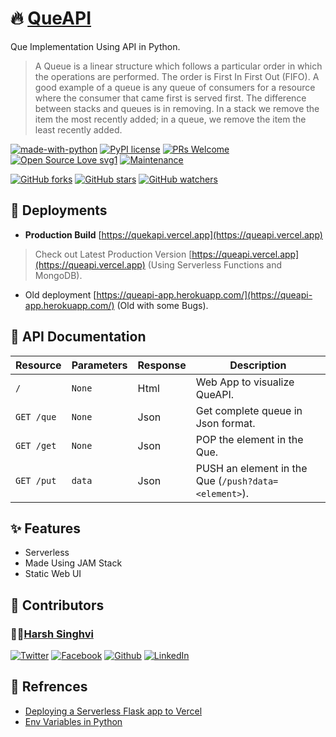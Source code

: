 # 🔥 [QueAPI](https://stackapi.projects.harshsinghvi.com/)

Que Implementation Using API in Python.

> A Queue is a linear structure which follows a particular order in which the operations are performed. The order is First In First Out (FIFO). A good example of a queue is any queue of consumers for a resource where the consumer that came first is served first. The difference between stacks and queues is in removing. In a stack we remove the item the most recently added; in a queue, we remove the item the least recently added.

[![made-with-python](https://img.shields.io/badge/Made%20with-Python-1f425f.svg)](hhttps://github.com/harshsinghvi/queapi)
[![PyPI license](https://img.shields.io/pypi/l/ansicolortags.svg)](https://github.com/harshsinghvi/queapi/blob/master/LICENSE)
[![PRs Welcome](https://img.shields.io/badge/PRs-welcome-brightgreen.svg?style=flat-square)](https://github.com/harshsinghvi/queapi)
[![Open Source Love svg1](https://badges.frapsoft.com/os/v1/open-source.svg?v=103)](https://github.com/harshsinghvi/)
[![Maintenance](https://img.shields.io/badge/Maintained%3F-yes-green.svg)](https://GitHub.com/harshsinghvi/UniversalGPIO/graphs/commit-activity)

[![GitHub forks](https://img.shields.io/github/forks/harshsinghvi/UniversalGPIO.svg?style=social&label=Fork&maxAge=2592000)](https://GitHub.com/harshsinghvi/queapi/network/)
[![GitHub stars](https://img.shields.io/github/stars/harshsinghvi/UniversalGPIO.svg?style=social&label=Star&maxAge=2592000)](https://GitHub.com/harshsinghvi/queapi/stargazers/)
[![GitHub watchers](https://img.shields.io/github/watchers/harshsinghvi/UniversalGPIO.svg?style=social&label=Watch&maxAge=2592000)](https://GitHub.com/Naereen/harshsinghvi/queapi/watchers/)

## 🚀 Deployments

* **Production Build** [https://quekapi.vercel.app](https://queapi.vercel.app)

> Check out Latest Production Version [https://queapi.vercel.app](https://queapi.vercel.app) (Using Serverless Functions and MongoDB).

* Old deployment [https://queapi-app.herokuapp.com/](https://queapi-app.herokuapp.com/) (Old with some Bugs).

## 📘 API Documentation

| Resource        | Parameters     | Response     | Description |
| --------------- | -------------- | ------------ | ----------- |
| `/`             | `None`         | Html         | Web App to visualize QueAPI.    |
| `GET /que`      | `None`         | Json         | Get complete queue in Json format. |
| `GET /get`      | `None`         | Json         | POP the element in the Que.      |
| `GET /put`      | `data`         | Json         | PUSH an element in the Que (`/push?data=<element>`). |

## ✨ Features

* Serverless
* Made Using JAM Stack
* Static Web UI

## 👾 Contributors

### 👨‍💻[Harsh Singhvi](https://harshsinghvi.com)

[![Twitter][1.1]][1]
[![Facebook][2.1]][2]
[![Github][3.1]][3]
[![LinkedIn][4.1]][4]

[1.1]: http://i.imgur.com/wWzX9uB.png (twitter icon without padding)
[2.1]: http://i.imgur.com/fep1WsG.png (facebook icon without padding)
[3.1]: http://i.imgur.com/9I6NRUm.png (github icon without padding)
[4.1]: https://raw.githubusercontent.com/MartinHeinz/MartinHeinz/master/linkedin-3-16.png (LinkedIn icon without padding)

[1]: http://www.twitter.com/harshsinghvi29
[2]: http://www.facebook.com/insomniaccoderharsh
[3]: http://www.github.com/harshsinghvi
[4]: https://www.linkedin.com/in/harsh-singhvi/

## 📜 Refrences

* [Deploying a Serverless Flask app to Vercel](https://dev.to/andrewbaisden/how-to-deploy-a-python-flask-app-to-vercel-2o5k)
* [Env Variables in Python](https://www.askpython.com/python/environment-variables-in-python)
